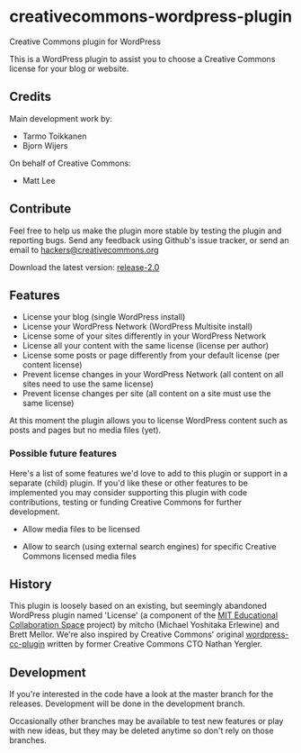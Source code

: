 # creativecommons-wordpress-plugin

Creative Commons plugin for WordPress

This is a WordPress plugin to assist you to choose a
Creative Commons license for your blog or website.


## Credits

Main development work by:

- Tarmo Toikkanen
- Bjorn Wijers

On behalf of Creative Commons:

- Matt Lee


## Contribute

Feel free to help us make the plugin more stable by
testing the plugin and reporting bugs.  Send any
feedback using Github's issue tracker, or send an email
to hackers@creativecommons.org

Download the latest version:
[release-2.0](https://github.com/creativecommons/wordpress-plugin/releases/tag/release-2.0)


## Features

- License your blog (single WordPress install)
- License your WordPress Network (WordPress Multisite install)
- License some of your sites differently in your WordPress Network
- License all your content with the same license (license per author)
- License some posts or page differently from your default license (per content
  license)
- Prevent license changes in your WordPress Network (all content on all sites
  need to use the same license)
- Prevent license changes per site (all content on a site must use the same
  license)

At this moment the plugin allows you to license WordPress content such as posts
and pages but no media files (yet).


### Possible future features

Here's a list of some features we'd love to add to this plugin or support in a
separate (child) plugin. If you'd like these or other features to be
implemented you may consider supporting this plugin with code contributions,
testing or funding Creative Commons for further development.

- Allow media files to be licensed

- Allow to search (using external search engines) for
  specific Creative Commons licensed media files


## History

This plugin is loosely based on an existing, but seemingly abandoned WordPress
plugin named 'License' (a component of the [MIT Educational Collaboration
Space][collabspace] project) by mitcho (Michael Yoshitaka Erlewine) and
Brett Mellor. We're also inspired by Creative Commons' original
[wordpress-cc-plugin][oldplugin] written by former Creative Commons CTO Nathan
 Yergler.

[collabspace]:http://cispace.mit.edu/
[oldplugin]:https://github.com/cc-archive/wordpress-cc-plugin


## Development

If you're interested in the code have a look at the master branch for the
releases. Development will be done in the development branch.

Occasionally other branches may be available to test new features or play with
new ideas, but they may be deleted anytime so don't rely on those branches.
